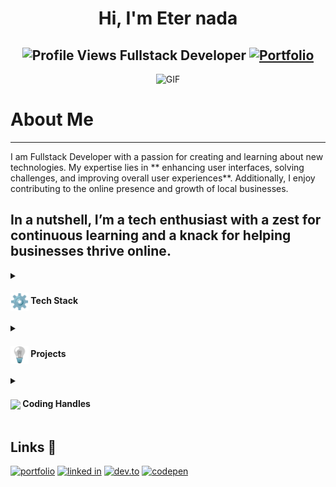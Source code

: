 <h1 align="center">Hi, I'm Eter nada</h1>
<h2 align="center">
  <img src="https://komarev.com/ghpvc/?username=tarenjk24&color=dc143c&style=for-the-badge" alt="Profile Views" style="height:21px;">
  Fullstack Developer
  <a href="https://tarenjk24.github.io/">
    <img src="https://img.shields.io/badge/Portfolio-543DE0?style=for-the-badge&logo=About.me&logoColor=white" alt="Portfolio" style="height:22px;">
  </a>
</h2>
<div align="center">
 <img alt="GIF" src="https://github.com/tarenjk24/tarenjk24.github.io/blob/main/icon/coder.jpeg" />
</div>





# About Me
---


I  am Fullstack Developer with a passion  for creating and learning about new technologies. My expertise lies in ** enhancing user interfaces, solving challenges, and improving overall user experiences**. Additionally, I enjoy contributing to the online presence and growth of local businesses.

In a nutshell, I’m a **tech enthusiast** with a zest for continuous learning and a knack for helping businesses thrive online.
---
<details>
  <summary><h4> <img align="center" src="https://github.com/tarenjk24/tarenjk24/blob/main/icons/techstack.gif" width="29"/> Tech Stack</h4></summary>

### Fullstack
![javascript](https://img.shields.io/badge/Javascript-000000?style=for-the-badge&logo=javascript&logoColor=white)
![python](https://img.shields.io/badge/Python-000000?style=for-the-badge&logo=python&logoColor=white)
![bootstrap](https://img.shields.io/badge/Bootstrap-000000?style=for-the-badge&logo=bootstrap&logoColor=white)
![html](https://img.shields.io/badge/Html-000000?style=for-the-badge&logo=Html5&logoColor=white)
![sql](https://img.shields.io/badge/Sql-000000?style=for-the-badge&logo=sqlite&logoColor=white)
![css](https://img.shields.io/badge/CSS-000000?style=for-the-badge&logo=css3&logoColor=white)
![c](https://img.shields.io/badge/c-000000?style=for-the-badge&logo=c&logoColor=white)
![django](https://img.shields.io/badge/django-000000?style=for-the-badge&logo=django&logoColor=white)
![mysql](https://img.shields.io/badge/mysql-000000?style=for-the-badge&logo=mysql&logoColor=white)
![jquery](https://img.shields.io/badge/jquery-000000?style=for-the-badge&logo=jquery&logoColor=white)
![sqlite](https://img.shields.io/badge/sqlite-000000?style=for-the-badge&logo=sqlite&logoColor=white)

### Tools
![figma](https://img.shields.io/badge/Figma-000000?style=for-the-badge&logo=Figma&logoColor=white)
![canva](https://img.shields.io/badge/Canva-000000?style=for-the-badge&logo=Canva&logoColor=white)

 
</details>



<details>
  
  <summary><h4> <img align="center" src="https://github.com/tarenjk24/tarenjk24/blob/main/icons/projects.gif" width="29"/> Projects</h4></summary>

  #### <a href="https://github.com/tarenjk24/startup">Chabab'in</a>
  <span>

![javascript](https://img.shields.io/badge/Javascript-000000?style=for-the-badge&logo=javascript&logoColor=white)
![bootstrap](https://img.shields.io/badge/Bootstrap-000000?style=for-the-badge&logo=bootstrap&logoColor=white)
![html](https://img.shields.io/badge/Html-000000?style=for-the-badge&logo=Html5&logoColor=white)
![css](https://img.shields.io/badge/CSS-000000?style=for-the-badge&logo=css3&logoColor=white)
![figma](https://img.shields.io/badge/Figma-000000?style=for-the-badge&logo=Figma&logoColor=white)
![canva](https://img.shields.io/badge/Canva-000000?style=for-the-badge&logo=Canva&logoColor=white)
   
  </span>
 - Designed the main UX/UI using Figma and codepen 
- Developed and maintained the beta version.
  
  
  #### <a href="https://github.com/tarenjk24/books">Books brightness</a>
  <span>

 ![javascript](https://img.shields.io/badge/Javascript-000000?style=for-the-badge&logo=javascript&logoColor=white)
![bootstrap](https://img.shields.io/badge/Bootstrap-000000?style=for-the-badge&logo=bootstrap&logoColor=white)
![html](https://img.shields.io/badge/Html-000000?style=for-the-badge&logo=Html5&logoColor=white)
![css](https://img.shields.io/badge/CSS-000000?style=for-the-badge&logo=css3&logoColor=white)
   ![figma](https://img.shields.io/badge/Figma-000000?style=for-the-badge&logo=Figma&logoColor=white)
![canva](https://img.shields.io/badge/Canva-000000?style=for-the-badge&logo=Canva&logoColor=white)
  </span>
 ● Enhanced the clients' experience in the shop.
● Developed and maintained the website.
● Designed the UX/UI using figma and codepen.


  #### <a href="https://github.com/tarenjk24/first_project">fullstack E-commerce</a>
  <span>

![javascript](https://img.shields.io/badge/Javascript-000000?style=for-the-badge&logo=javascript&logoColor=white)
![python](https://img.shields.io/badge/Python-000000?style=for-the-badge&logo=python&logoColor=white)
![bootstrap](https://img.shields.io/badge/Bootstrap-000000?style=for-the-badge&logo=bootstrap&logoColor=white)
![html](https://img.shields.io/badge/Html-000000?style=for-the-badge&logo=Html5&logoColor=white)
![sql](https://img.shields.io/badge/Sql-000000?style=for-the-badge&logo=sqlite&logoColor=white)
![css](https://img.shields.io/badge/CSS-000000?style=for-the-badge&logo=css3&logoColor=white)

![django](https://img.shields.io/badge/django-000000?style=for-the-badge&logo=django&logoColor=white)
![figma](https://img.shields.io/badge/Figma-000000?style=for-the-badge&logo=Figma&logoColor=white)
![canva](https://img.shields.io/badge/Canva-000000?style=for-the-badge&logo=Canva&logoColor=white)

![sqlite](https://img.shields.io/badge/sqlite-000000?style=for-the-badge&logo=sqlite&logoColor=white)
    
  </span>
 ● Enhanced the clients' experience in the shop.

● Designed the UX/UI using figma and codepen.





</details>



<details>
  <summary><h4> <img align="center" src="https://user-images.githubusercontent.com/74038190/216122041-518ac897-8d92-4c6b-9b3f-ca01dcaf38ee.png" width="29"/> Coding Handles</h4></summary>
  [![LeetCode](https://img.shields.io/badge/LeetCode-000000?style=for-the-badge&logo=LeetCode&logoColor=#d16c06)](https://www.leetcode.com/[your-handle])
  [![Codeforces](https://img.shields.io/badge/Codeforces-445f9d?style=for-the-badge&logo=Codeforces&logoColor=white)](https://codeforces.com/profile/[your-handle])
  [![GeeksForGeeks](https://img.shields.io/badge/GeeksforGeeks-gray?style=for-the-badge&logo=geeksforgeeks&logoColor=35914c)](https://auth.geeksforgeeks.org/user/[your-handle]/practice)
</details>












## Links 🔗
[![portfolio](https://img.shields.io/badge/portfolio-000000?style=for-the-badge&logo=google&logoColor=white)](https://tarenjk24.github.io/)
[![linked in](https://img.shields.io/badge/Linkedin-000000?style=for-the-badge&logo=Linkedin&logoColor=white)](https://www.linkedin.com/in/eter-nada-9a457a2bb/)
[![dev.to](https://img.shields.io/badge/Dev.to-000000?style=for-the-badge&logo=dev.to&logoColor=white)](https://dev.to/eter7)
[![codepen](https://img.shields.io/badge/codepen-000000?style=for-the-badge&logo=codepen&logoColor=white)](https://codepen.io/et-art741)
